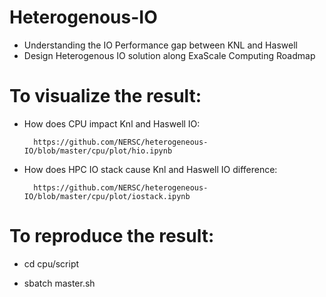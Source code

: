 # Heterogenous-IO
* Understanding the IO Performance gap between KNL and Haswell
* Design Heterogenous IO solution along ExaScale Computing Roadmap

# To visualize the result: 

* How does CPU impact Knl and Haswell IO:

		https://github.com/NERSC/heterogeneous-IO/blob/master/cpu/plot/hio.ipynb

* How does HPC IO stack cause Knl and Haswell IO difference:

		https://github.com/NERSC/heterogeneous-IO/blob/master/cpu/plot/iostack.ipynb

# To reproduce the result:

* cd cpu/script

* sbatch master.sh
